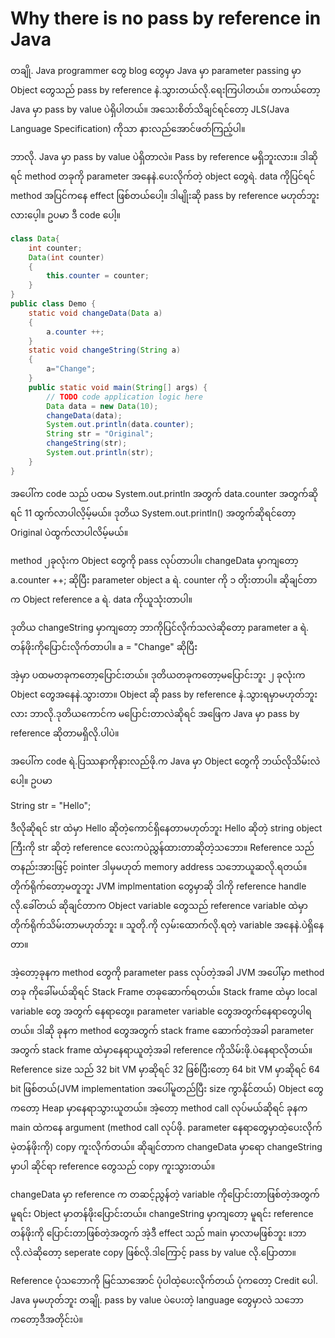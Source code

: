 # Why there is no pass by reference in Java

တချို. Java programmer တွေ blog တွေမှာ Java မှာ parameter passing မှာ Object တွေသည် pass by reference နဲ.သွားတယ်လို.ရေးကြပါတယ်။ တကယ်တော့ Java မှာ pass by value ပဲရှိပါတယ်။ အသေးစိတ်သိချင်ရင်တော့ JLS(Java Language Specification) ကိုသာ နားလည်အောင်ဖတ်ကြည့်ပါ။

ဘာလို. Java မှာ pass by value ပဲရှိတာလဲ။ Pass by reference မရှိဘူးလား။ ဒါဆိုရင် method တခုကို parameter အနေနဲ.ပေးလိုက်တဲ့ object တွေရဲ. data ကိုပြင်ရင် method အပြင်ကနေ effect ဖြစ်တယ်ပေါ့။ ဒါမျိုးဆို pass by reference မဟုတ်ဘူးလားပေ့ါ။ ဥပမာ ဒီ code ပေါ့။

```java
class Data{
    int counter;
    Data(int counter)
    {
        this.counter = counter;
    }
}
public class Demo {
    static void changeData(Data a)
    {
        a.counter ++;
    }
    static void changeString(String a)
    {
        a="Change";
    }
    public static void main(String[] args) {
        // TODO code application logic here
        Data data = new Data(10);
        changeData(data);
        System.out.println(data.counter);
        String str = "Original";
        changeString(str);
        System.out.println(str);
    }
}
```

အပေါ်က code သည် ပထမ System.out.println အတွက် data.counter အတွက်ဆိုရင် 11 ထွက်လာပါလိ့မ့်မယ်။ ဒုတိယ System.out.println() အတွက်ဆိုရင်တော့ Original ပဲထွက်လာပါလိမ့်မယ်။

method ၂ခုလုံးက Object တွေကို pass လုပ်တာပါ။ changeData မှာကျတော့  a.counter ++; ဆိုပြီး parameter object a ရဲ. counter ကို ၁ တိုးတာပါ။ ဆိုချင်တာက Object reference a ရဲ. data ကိုယူသုံးတာပါ။

ဒုတိယ changeString မှာကျတော့ ဘာကိုပြင်လိုက်သလဲဆိုတော့ parameter a ရဲ. တန်ဖိုးကိုပြောင်းလိုက်တာပါ။ a = "Change" ဆိုပြီး

အဲ့မှာ ပထမတခုကတော့ပြောင်းတယ်။ ဒုတိယတခုကတော့မပြောင်းဘူး ၂ ခုလုံးက Object တွေအနေနဲ.သွားတာ။ Object ဆို pass by reference နဲ.သွားရမှာမဟုတ်ဘူးလား ဘာလို.ဒုတိယကောင်က မပြောင်းတာလဲဆိုရင် အဖြေက Java မှာ pass by reference ဆိုတာမရှိလို.ပါပဲ။

အပေါ်က code ရဲ.ပြဿနာကိုနားလည်ဖို.က Java မှာ Object တွေကို ဘယ်လိုသိမ်းလဲပေါ့။ ဥပမာ

String str = "Hello";

ဒီလိုဆိုရင် str ထဲမှာ Hello ဆိုတဲ့ကောင်ရှိနေတာမဟုတ်ဘူး Hello ဆိုတဲ့ string object ကြီးကို str ဆိုတဲ့ reference လေးကပဲညွှန်ထားတာဆိုတဲ့သဘော။ Reference သည် တနည်းအားဖြင့် pointer ဒါမှမဟုတ် memory address သဘောယူဆလို.ရတယ်။တိုက်ရိုက်တော့မတူဘူး JVM implmentation တွေမှာဆို ဒါကို reference handle လို.ခေါ်တယ် ဆိုချင်တာက Object variable တွေသည် reference variable ထဲမှာ တိုက်ရိုက်သိမ်းတာမဟုတ်ဘူး ။ သူတို.ကို လှမ်းထောက်လို.ရတဲ့ variable အနေနဲ.ပဲရှိနေတာ။

အဲ့တော့ခုနက method တွေကို parameter pass လုပ်တဲ့အခါ JVM အပေါ်မှာ method တခု ကိုခေါ်မယ်ဆိုရင် Stack Frame တခုဆောက်ရတယ်။ Stack frame ထဲမှာ local variable တွေ အတွက် နေရာတွေ။ parameter variable တွေအတွက်နေရာတွေပါရတယ်။ ဒါဆို ခုနက method တွေအတွက် stack frame ဆောက်တဲ့အခါ parameter အတွက် stack frame ထဲမှာနေရာယူတဲ့အခါ reference ကိုသိမ်းဖို.ပဲနေရာလိုတယ်။ Reference size သည် 32 bit VM မှာဆိုရင် 32 ဖြစ်ပြီးတော့ 64 bit VM မှာဆိုရင် 64 bit ဖြစ်တယ်(JVM implementation အပေါ်မူတည်ပြီး size ကွာနိုင်တယ်) Object တွေကတော့ Heap မှာနေရာသွားယူတယ်။ အဲ့တော့ method call လုပ်မယ်ဆိုရင် ခုနက main ထဲကနေ argument (method call လုပ်ဖို. parameter နေရာတွေမှာထဲ့ပေးလိုက်မဲ့တန်ဖိုးကို) copy ကူးလိုက်တယ်။ ဆိုချင်တာက changeData မှာရော changeString မှာပါ ဆိုင်ရာ reference တွေသည် copy ကူးသွားတယ်။

changeData မှာ reference က တဆင့်ညွန်တဲ့ variable ကိုပြောင်းတာဖြစ်တဲ့အတွက် မူရင်း Object မှာတန်ဖိုးပြောင်းတယ်။ changeString မှာကျတော့ မူရင်း reference တန်ဖိုးကို ပြောင်းတာဖြစ်တဲ့အတွက် အဲ့ဒီ effect သည် main မှာလာမဖြစ်ဘူး ။ဘာလို.လဲဆိုတော့ seperate copy ဖြစ်လို.ဒါကြောင့် pass by value လို.ပြောတာ။

Reference ပုံသဘောကို မြင်သာအောင် ပုံပါထဲ့ပေးလိုက်တယ် ပုံကတော့ Credit ပေါ.
Java မှမဟုတ်ဘူး တချို. pass by value ပဲပေးတဲ့ language တွေမှာလဲ သဘောကတော့ဒီအတိုင်းပဲ။

